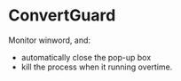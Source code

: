# ConvertGuard

Monitor winword, and:
+  automatically close the pop-up box 
+  kill the process when it running overtime.

